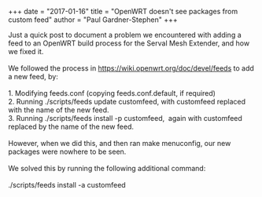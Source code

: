 +++
date = "2017-01-16"
title = "OpenWRT doesn't see packages from custom feed"
author = "Paul Gardner-Stephen"
+++

<div class="post-body entry-content" id="post-body-237264863543303442" itemprop="description articleBody">
Just a quick post to document a problem we encountered with adding a feed to an OpenWRT build process for the Serval Mesh Extender, and how we fixed it.<br/>
<br/>
We followed the process in <a href="https://wiki.openwrt.org/doc/devel/feeds">https://wiki.openwrt.org/doc/devel/feeds</a> to add a new feed, by:<br/>
<br/>
1. Modifying feeds.conf (copying feeds.conf.default, if required)<br/>
2. Running <span>./scripts/feeds update customfeed</span>, with customfeed replaced with the name of the new feed.<br/>
3. Running <span>./scripts/feeds install -p customfeed</span>,  again with customfeed replaced by the name of the new feed.<br/>
<br/>
However, when we did this, and then ran <span>make menuconfig</span>, our new packages were nowhere to be seen.<br/>
<br/>
We solved this by running the following additional command:<br/>
<br/>
<span>./scripts/feeds install -a customfeed</span>
<div></div>
</div>